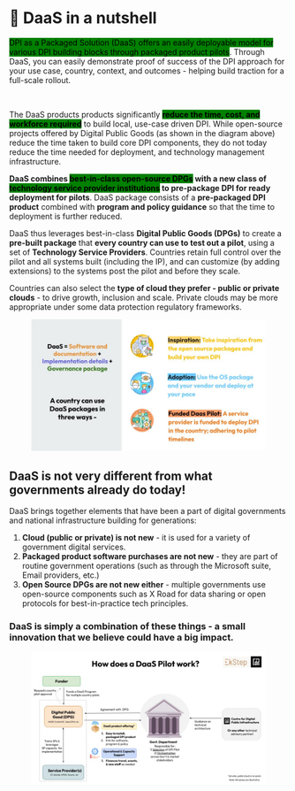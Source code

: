 # 🎯 DaaS in a nutshell

<mark style="background-color:green;">DPI as a Packaged Solution (DaaS) offers an easily deployable model for various DPI building blocks through packaged product pilots</mark>. Through DaaS, you can easily demonstrate proof of success of the DPI approach for your use case, country, context, and outcomes - helping build traction for a full-scale rollout. &#x20;

<figure><img src="https://lh7-us.googleusercontent.com/Zr7dKWRwDI3ZorC5MnyrfcuvCDQMQeOLB9PELNf-N8VLCeuqBzCpHtChB-WTNn0YR_KUx85GtvmKuKAg3Ss5pVqPNI_2XmcnE6nlQXJzBm1eRQA3xmyp0xJj-sbt1QJLJ4A-6Xi2t6cvpNwe5lgU4Q4" alt=""><figcaption></figcaption></figure>

The DaaS products products significantly <mark style="background-color:green;">**reduce the time, cost, and workforce required**</mark> to build local, use-case driven DPI. While open-source projects offered by Digital Public Goods (as shown in the diagram above) reduce the time taken to build core DPI components, they do not today reduce the time needed for deployment, and technology management infrastructure.&#x20;

**DaaS combines **<mark style="background-color:green;">**best-in-class open-source DPGs**</mark>** with a new class of **<mark style="background-color:green;">**technology service provider institutions**</mark>** to pre-package DPI for ready deployment for pilots**. DaaS package consists of a **pre-packaged DPI product** combined with **program and policy guidance** so that the time to deployment is further reduced.&#x20;

DaaS thus leverages best-in-class **Digital Public Goods (DPGs)** to create a **pre-built package** that **every country can use to test out a pilot**, using a set of **Technology Service Providers**. Countries retain full control over the pilot and all systems built (including the IP), and can customize (by adding extensions) to the systems post the pilot and before they scale.&#x20;

Countries can also select the **type of cloud they prefer - public or private clouds** - to drive growth, inclusion and scale. Private clouds may be more appropriate under some data protection regulatory frameworks.&#x20;

<figure><img src="../../.gitbook/assets/Annexure slides - How does DaaS work_ (2).jpg" alt=""><figcaption></figcaption></figure>

## DaaS is not very different from what governments already do today!&#x20;

DaaS brings together elements that have been a part of digital governments and national infrastructure building for generations:

1. **Cloud (public or private) is not new** - it is used for a variety of government digital services.&#x20;
2. **Packaged product software purchases are not new** - they are part of routine government operations (such as through the Microsoft suite, Email providers, etc.)&#x20;
3. **Open Source DPGs are not new either** - multiple governments use open-source components such as X Road for data sharing or open protocols for best-in-practice tech principles.&#x20;

### DaaS is simply a combination of these things - a small innovation that we believe could have a big impact.&#x20;

<figure><img src="../../.gitbook/assets/KC_DaaS Deck for Funder Investment Committee .jpg" alt=""><figcaption></figcaption></figure>
